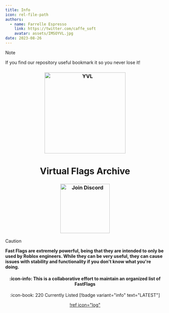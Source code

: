 ```yaml
---
title: Info
icon: rel-file-path	
authors:
  - name: Farrelle Espresso
    link: https://twitter.com/caffe_soft
    avatar: assets/IMSOYVL.jpg
date: 2023-08-26
---
```


> [!NOTE]
> If you find our repository useful bookmark it so you never lose it!

<h3 align="center">
  <img src="assets/bool.gif" width="256" alt="YVL">
</h3>

<h1 align="center">Virtual Flags Archive</h1>

<div align="center">

<h3 align="center">
  <a href="https://discord.gg/6zqNQTSkrg">
    <img src="https://img.shields.io/discord/1241247795470536725?logo=discord&logoColor=white&label=discord&color=4d3dff" width="156" alt="Join Discord">
  </a>
</h3>

</div>

> [!CAUTION]
> **Fast Flags are extremely powerful, being that they are intended to only be used by Roblox engineers. While they can be very useful, they can cause issues with stability and functionality if you don't know what you're doing.**

<div align="center">

#### :icon-info: This is a collaborative effort to maintain an organized list of FastFlags

:icon-book: 220 Currently Listed [!badge variant="info" text="LATEST"]

[!ref icon="log"](/logs/changelog.md)

</div>
